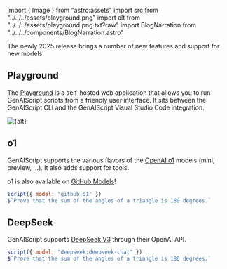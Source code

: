 import { Image } from "astro:assets"
import src from "../../../assets/playground.png"
import alt from "../../../assets/playground.png.txt?raw"
import BlogNarration from "../../../components/BlogNarration.astro"

<BlogNarration />

The newly 2025 release brings a number of new features and support for new models.

## Playground

The [Playground](/genaiscript/reference/playground) is a self-hosted web application that allows you to run GenAIScript scripts
from a friendly user interface. It sits between the GenAIScript CLI
and the GenAIScript Visual Studio Code integration.

<Image src={src} alt={alt} />

## o1

GenAIScript supports the various flavors of the [OpenAI o1](https://openai.com/o1/) models (mini, preview, ...). It also adds support for tools.

o1 is also available on [GitHub Models](https://github.com/marketplace/models/azure-openai/o1/playground)!

```js
script({ model: "github:o1" })
$`Prove that the sum of the angles of a triangle is 180 degrees.`
```

## DeepSeek

GenAIScript supports [DeepSeek V3](https://www.deepseek.com/) through their OpenAI API.

```js
script({ model: "deepseek:deepseek-chat" })
$`Prove that the sum of the angles of a triangle is 180 degrees.`
```